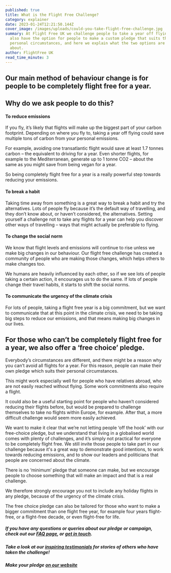```yaml
---
published: true
title: What is the Flight Free Challenge?
category: explainer
date: 2023-01-24T12:21:50.144Z
cover_image: /images/uploads/could-you-take-flight-free-challenge.jpg
summary: At Flight Free UK we challenge people to take a year off flying. We
  also have the option for people to make a custom pledge that suits their
  personal circumstances, and here we explain what the two options are all
  about.
author: FlightFree UK
read_time_minute: 3
---
```

## Our main method of behaviour change is for people to be completely flight free for a year. 

## Why do we ask people to do this?

#### To reduce emissions

If you fly, it’s likely that flights will make up the biggest part of your carbon footprint. Depending on where you fly to, taking a year off flying could save multiple tons of carbon from your personal emissions. 

For example, avoiding one transatlantic flight would save at least 1.7 tonnes carbon – the equivalent to driving for a year. Even shorter flights, for example to the Mediterranean, generate up to 1 tonne CO2 – about the same as you might save from being vegan for a year. 

So being completely flight free for a year is a really powerful step towards reducing your emissions.

#### To break a habit

Taking time away from something is a great way to break a habit and try the alternatives. Lots of people fly because it’s the default way of travelling, and they don’t know about, or haven’t considered, the alternatives. Setting yourself a challenge not to take any flights for a year can help you discover other ways of travelling – ways that might actually be preferable to flying. 

#### To change the social norm

We know that flight levels and emissions will continue to rise unless we make big changes in our behaviour. Our flight free challenge has created a community of people who are making those changes, which helps others to make changes too. 

We humans are heavily influenced by each other, so if we see lots of people taking a certain action, it encourages us to do the same. If lots of people change their travel habits, it starts to shift the social norms. 

#### To communicate the urgency of the climate crisis

For lots of people, taking a flight free year is a big commitment, but we want to communicate that at this point in the climate crisis, we need to be taking big steps to reduce our emissions, and that means making big changes in our lives.

## For those who can’t be completely flight free for a year, we also offer a ‘free choice’ pledge.

Everybody’s circumstances are different, and there might be a reason why you can’t avoid all flights for a year. For this reason, people can make their own pledge which suits their personal circumstances.

This might work especially well for people who have relatives abroad, who are not easily reached without flying. Some work commitments also require a flight.

It could also be a useful starting point for people who haven’t considered reducing their flights before, but would be prepared to challenge themselves to take no flights within Europe, for example. After that, a more difficult challenge would seem more easily achieved.

We want to make it clear that we’re not letting people ‘off the hook’ with our free-choice pledge, but we understand that living in a globalised world comes with plenty of challenges, and it’s simply not practical for everyone to be completely flight free. We still invite those people to take part in our challenge because it's a great way to demonstrate good intentions, to work towards reducing emissions, and to show our leaders and politicians that people are concerned about the climate. 

There is no ‘minimum’ pledge that someone can make, but we encourage people to choose something that will make an impact and that is a real challenge. 

We therefore strongly encourage you not to include any holiday flights in any pledge, because of the urgency of the climate crisis.

The free choice pledge can also be tailored for those who want to make a bigger commitment than one flight free year, for example four years flight-free, or a flight-free decade, or even flight-free for life.

##### *If you have any questions or queries about our pledge or campaign, check out our [FAQ page](/faq), or [get in touch](mailto:info@flightfree.co.uk).*

##### *Take a look at our [inspiring testimonials](https://flightfree.co.uk/be_inspired/#testimonials) for stories of others who have taken the challenge!*

##### *M﻿ake your pledge [on our website](https://flightfree.co.uk/#take-the-challenge)*